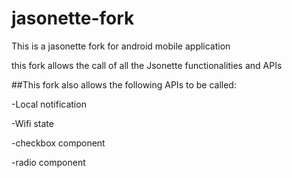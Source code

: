 # jasonette-fork
This is a jasonette fork for android mobile application

this fork allows the call of all the Jsonette functionalities and APIs

##This fork also allows the following APIs to be called:

-Local notification

-Wifi state

-checkbox component

-radio component
